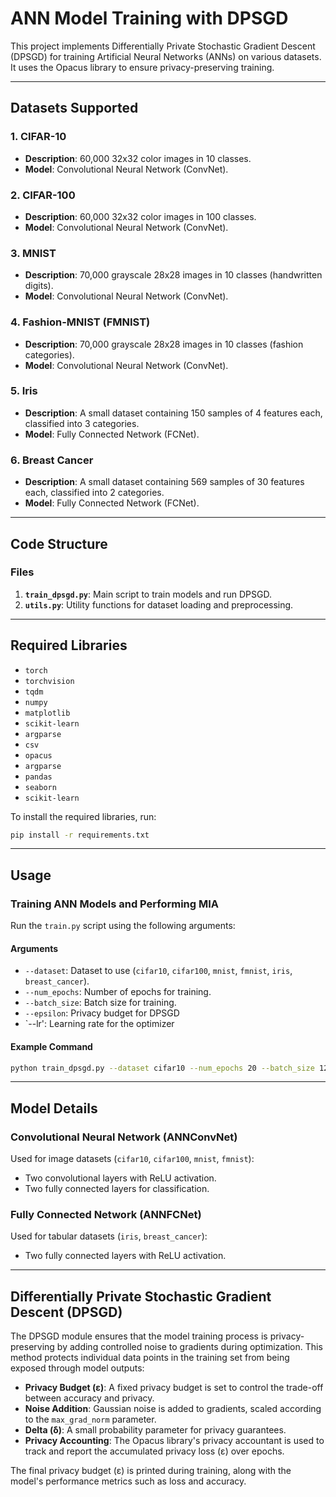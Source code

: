 # ANN Model Training with DPSGD

This project implements Differentially Private Stochastic Gradient Descent (DPSGD) for training Artificial Neural Networks (ANNs) on various datasets. It uses the Opacus library to ensure privacy-preserving training.

---

## Datasets Supported

### 1. CIFAR-10
- **Description**: 60,000 32x32 color images in 10 classes.
- **Model**: Convolutional Neural Network (ConvNet).

### 2. CIFAR-100
- **Description**: 60,000 32x32 color images in 100 classes.
- **Model**: Convolutional Neural Network (ConvNet).

### 3. MNIST
- **Description**: 70,000 grayscale 28x28 images in 10 classes (handwritten digits).
- **Model**: Convolutional Neural Network (ConvNet).

### 4. Fashion-MNIST (FMNIST)
- **Description**: 70,000 grayscale 28x28 images in 10 classes (fashion categories).
- **Model**: Convolutional Neural Network (ConvNet).

### 5. Iris
- **Description**: A small dataset containing 150 samples of 4 features each, classified into 3 categories.
- **Model**: Fully Connected Network (FCNet).

### 6. Breast Cancer
- **Description**: A small dataset containing 569 samples of 30 features each, classified into 2 categories.
- **Model**: Fully Connected Network (FCNet).

---

## Code Structure

### Files
1. **`train_dpsgd.py`**: Main script to train models and run DPSGD.
2. **`utils.py`**: Utility functions for dataset loading and preprocessing.



---

## Required Libraries

- `torch`
- `torchvision`
- `tqdm`
- `numpy`
- `matplotlib`
- `scikit-learn`
- `argparse`
- `csv`
- `opacus`
- `argparse`
- `pandas`
- `seaborn`
- `scikit-learn`

To install the required libraries, run:
```bash
pip install -r requirements.txt
```

---

## Usage

### Training ANN Models and Performing MIA

Run the `train.py` script using the following arguments:

#### Arguments
- `--dataset`: Dataset to use (`cifar10`, `cifar100`, `mnist`, `fmnist`, `iris`, `breast_cancer`).
- `--num_epochs`: Number of epochs for training.
- `--batch_size`: Batch size for training.
- `--epsilon`: Privacy budget for DPSGD
- `--lr': Learning rate for the optimizer

#### Example Command
```bash
python train_dpsgd.py --dataset cifar10 --num_epochs 20 --batch_size 128 --epsilon 2.0 --lr 0.001 
```

---



## Model Details

### Convolutional Neural Network (ANNConvNet)
Used for image datasets (`cifar10`, `cifar100`, `mnist`, `fmnist`):
- Two convolutional layers with ReLU activation.
- Two fully connected layers for classification.

### Fully Connected Network (ANNFCNet)
Used for tabular datasets (`iris`, `breast_cancer`):
- Two fully connected layers with ReLU activation.

---

## Differentially Private Stochastic Gradient Descent (DPSGD)

The DPSGD module ensures that the model training process is privacy-preserving by adding controlled noise to gradients during optimization. This method protects individual data points in the training set from being exposed through model outputs:

- **Privacy Budget (ε)**: A fixed privacy budget is set to control the trade-off between accuracy and privacy.
- **Noise Addition**: Gaussian noise is added to gradients, scaled according to the `max_grad_norm` parameter.
- **Delta (δ)**: A small probability parameter for privacy guarantees.
- **Privacy Accounting**: The Opacus library's privacy accountant is used to track and report the accumulated privacy loss (ε) over epochs.

The final privacy budget (ε) is printed during training, along with the model's performance metrics such as loss and accuracy.
